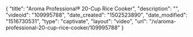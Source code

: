 {
    "title": "Aroma Professional&reg; 20-Cup Rice Cooker",
    "description": "",
    "videoid": "109995788",
    "date_created": "1502523890",
    "date_modified": "1516730531",
    "type": "captivate",
    "layout": "video",
    "url": "\/v\/aroma-professional-20-cup-rice-cooker\/109995788"
}